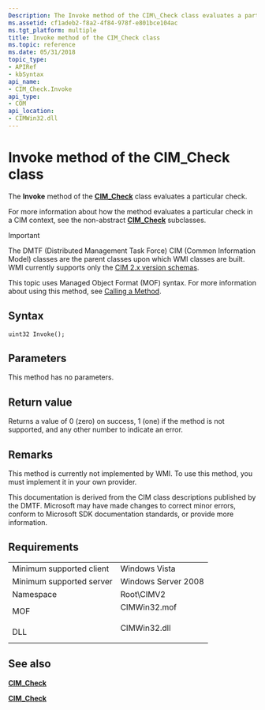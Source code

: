 ```yaml
---
Description: The Invoke method of the CIM\_Check class evaluates a particular check.
ms.assetid: cf1adeb2-f8a2-4f84-978f-e801bce104ac
ms.tgt_platform: multiple
title: Invoke method of the CIM_Check class
ms.topic: reference
ms.date: 05/31/2018
topic_type: 
- APIRef
- kbSyntax
api_name: 
- CIM_Check.Invoke
api_type: 
- COM
api_location: 
- CIMWin32.dll
---
```


# Invoke method of the CIM\_Check class

The **Invoke** method of the [**CIM\_Check**](cim-check.md) class evaluates a particular check.

For more information about how the method evaluates a particular check in a CIM context, see the non-abstract [**CIM\_Check**](cim-check.md) subclasses.

> [!IMPORTANT]
> The DMTF (Distributed Management Task Force) CIM (Common Information Model) classes are the parent classes upon which WMI classes are built. WMI currently supports only the [CIM 2.x version schemas](https://dmtf.org/standards/cim/schemas).

 

This topic uses Managed Object Format (MOF) syntax. For more information about using this method, see [Calling a Method](/windows/desktop/WmiSdk/calling-a-method).

## Syntax


```mof
uint32 Invoke();
```



## Parameters

This method has no parameters.

## Return value

Returns a value of 0 (zero) on success, 1 (one) if the method is not supported, and any other number to indicate an error.

## Remarks

This method is currently not implemented by WMI. To use this method, you must implement it in your own provider.

This documentation is derived from the CIM class descriptions published by the DMTF. Microsoft may have made changes to correct minor errors, conform to Microsoft SDK documentation standards, or provide more information.

## Requirements



|                                     |                                                                                         |
|-------------------------------------|-----------------------------------------------------------------------------------------|
| Minimum supported client<br/> | Windows Vista<br/>                                                                |
| Minimum supported server<br/> | Windows Server 2008<br/>                                                          |
| Namespace<br/>                | Root\\CIMV2<br/>                                                                  |
| MOF<br/>                      | <dl> <dt>CIMWin32.mof</dt> </dl> |
| DLL<br/>                      | <dl> <dt>CIMWin32.dll</dt> </dl> |



## See also

<dl> <dt>

[**CIM\_Check**](invoke-method-in-class-cim-check.md)
</dt> <dt>

[**CIM\_Check**](cim-check.md)
</dt> </dl>

 

